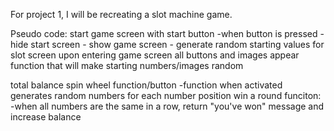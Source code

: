 For project 1, I will be recreating a slot machine game. 

Pseudo code:
start game screen with start button
    -when button is pressed - hide start screen - show game screen - generate random starting values for slot screen
upon entering game screen all buttons and images appear
function that will make starting numbers/images random

total balance 
spin wheel function/button
    -function when activated generates random numbers for each number position
win a round funciton:
    -when all numbers are the same in a row, return "you've won" message and increase balance
    